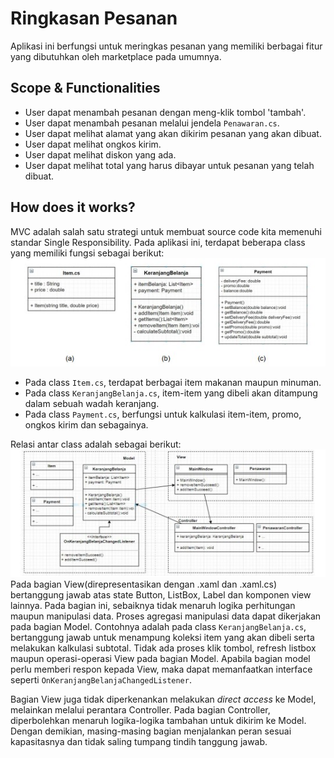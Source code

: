 ﻿# Ringkasan Pesanan

Aplikasi ini berfungsi untuk meringkas pesanan yang memiliki berbagai fitur yang dibutuhkan oleh marketplace pada umumnya.

## Scope & Functionalities
* User dapat menambah pesanan dengan meng-klik tombol 'tambah'.
* User dapat menambah pesanan melalui jendela `Penawaran.cs`.
* User dapat melihat alamat yang akan dikirim pesanan yang akan dibuat.
* User dapat melihat ongkos kirim.
* User dapat melihat diskon yang ada.
* User dapat melihat total yang harus dibayar untuk pesanan yang telah dibuat.

## How does it works?
MVC adalah salah satu strategi untuk membuat source code kita memenuhi standar Single Responsibility.
Pada aplikasi ini, terdapat beberapa class yang memiliki fungsi sebagai berikut:
![Class Diagram 1](assets/classDiagram1.jpg)
* Pada class `Item.cs`, terdapat berbagai item makanan maupun minuman.
* Pada class `KeranjangBelanja.cs`, item-item yang dibeli akan ditampung dalam sebuah wadah keranjang.
* Pada class `Payment.cs`, berfungsi untuk kalkulasi item-item, promo, ongkos kirim dan sebagainya.

Relasi antar class adalah sebagai berikut:
![Class Diagram 2](assets/classDiagram2.jpg)
Pada bagian View(direpresentasikan dengan .xaml dan .xaml.cs) bertanggung jawab atas state Button, ListBox, Label dan komponen view lainnya.
Pada bagian ini, sebaiknya tidak menaruh logika perhitungan maupun manipulasi data.
Proses agregasi manipulasi data dapat dikerjakan pada bagian Model.
Contohnya adalah pada class `KeranjangBelanja.cs`, bertanggung jawab untuk menampung koleksi item yang akan dibeli serta melakukan kalkulasi subtotal.
Tidak ada proses klik tombol, refresh listbox maupun operasi-operasi View pada bagian Model.
Apabila bagian model perlu memberi respon kepada View, maka dapat memanfaatkan interface seperti `OnKeranjangBelanjaChangedListener`.

Bagian View juga tidak diperkenankan melakukan _direct access_ ke Model, melainkan melalui perantara Controller.
Pada bagian Controller, diperbolehkan menaruh logika-logika tambahan untuk dikirim ke Model.
Dengan demikian, masing-masing bagian menjalankan peran sesuai kapasitasnya dan tidak saling tumpang tindih tanggung jawab.
